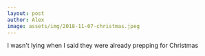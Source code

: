 ```yaml
---
layout: post
author: Alex
image: assets/img/2018-11-07-christmas.jpeg
---
```


I wasn't lying when I said they were already prepping for Christmas
